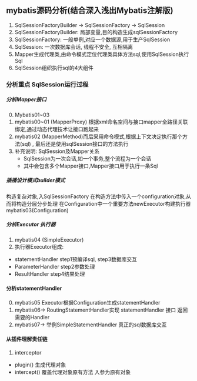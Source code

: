 ## mybatis源码分析(结合深入浅出Mybatis注解版)
1. SqlSessionFactoryBuilder -> SqlSessionFactory -> SqlSession
2. SqlSessionFactoryBuilder: 局部变量,目的构造生成sqlSessionFactory
3. SqlSessionFactory: 一般单例,对应一个数据源,用于生产SqlSession
4. SqlSession: 一次数据库会话, 线程不安全, 互相隔离
5. Mapper生成代理类,由命令模式定位代理类具体方法sql,使用SqlSession执行Sql
6. SqlSession组织执行sql的4大组件
### 分析重点 SqlSession运行过程
##### 分析Mapper接口  
0. Mybatis01~03
1. mybatis00~01 (MapperProxy<T>) 根据xml命名空间与接口mapper全路径关联绑定,通过动态代理技术让接口跑起来
2. mybatis02 (MapperMethod)而后采用命令模式,根据上下文决定执行那个方法(sql) , 最后还是使用sqlSession接口的方法执行
3. 补充说明: SqlSession及Mapper关系
   * SqlSession为一次会话,如一个事务,整个流程为一个会话
   * 其中会包含多个Mapper接口,Mapper接口用于执行一条Sql

##### 插播设计模式builder模式
构造复杂对象,入SqlSessionFactory 在构造方法中传入一个configuration对象,从而将构造分层分步处理
在Configuration中一个重要方法newExecutor构建执行器 mybatis03(Configuration)
##### 分析Executor 执行器
1. mybatis04 (SimpleExecutor)
2. 执行器Executor组成:
  * statementHandler  step1预编译sql, step3数据库交互
  * ParameterHandler  step2参数处理
  * ResultHandler     step4结果处理

#### 分析statementHandler 
0. mybatis05 Executor根据Configuration生成statementHandler
1. mybatis06-> RoutingStatementHandler实现 statementHandler 接口 返回需要的Handler
2. mybatis07-> 举例SimpleStatementHandler 真正的sql数据库交互

#### 从插件理解责任链
1. interceptor 
  * plugin() 生成代理对象
  * intercept() 覆盖代理对象原有方法 入参为原有对象
